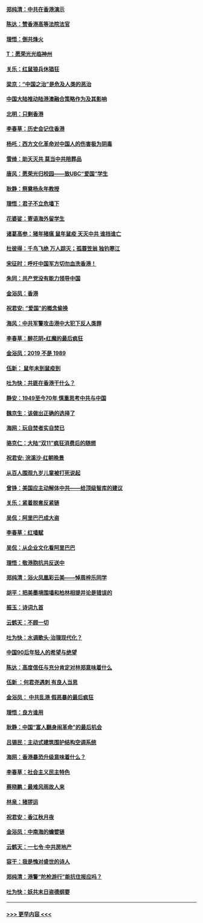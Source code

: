 #### [郑纯清：中共在香港演示](../pages/nsc993/n11670539.md?t=11220933) 
#### [陈达：赞香港高等法院法官](../pages/nsc993/n11669542.md?t=11220933) 
#### [理悟：倒共烽火](../pages/nsc993/n11668844.md?t=11220933) 
#### [T：愿荣光光临神州](../pages/nsc993/n11668421.md?t=11220933) 
#### [关乐：红鼠狼兵休猖狂](../pages/nsc993/n11668378.md?t=11220933) 
#### [梁京：“中国之治”是危及人类的恶治](../pages/nsc993/n11668328.md?t=11220933) 
#### [中国大陆推动陆港澳融合策略作为及其影响](../pages/nsc993/n11668157.md?t=11220933) 
#### [北明：只剩香港](../pages/nsc993/n11668002.md?t=11220933) 
#### [李春草：历史会记住香港](../pages/nsc993/n11667927.md?t=11220933) 
#### [杨吒：西方文化革命对中国人的伤害极为阴毒](../pages/nsc993/n11664521.md?t=11220933) 
#### [雪绮：助天灭共 莫当中共陪葬品](../pages/nsc993/n11662650.md?t=11220933) 
#### [唐风：愿荣光归校园——致UBC“爱国”学生](../pages/nsc993/n11662194.md?t=11220933) 
#### [耿静：祭奠杨永年教授](../pages/nsc993/n11662514.md?t=11220933) 
#### [理悟：君子不立危墙下](../pages/nsc993/n11662172.md?t=11220933) 
#### [花婆娑：寄语海外留学生](../pages/nsc993/n11662121.md?t=11220933) 
#### [诸葛高参：猪年猪瘟 鼠年鼠疫 天灭中共 谁挡谁亡](../pages/nsc993/n11661980.md?t=11220933) 
#### [杜彼得：千鸟飞绝 万人踪灭；孤蓑笠翁 独钓寒江](../pages/nsc993/n11661170.md?t=11220933) 
#### [宋征时：呼吁中国军方切勿血洗香港！](../pages/nsc993/n11415318.md?t=11220933) 
#### [朱同：共产党没有能力领导中国](../pages/nsc993/n11660421.md?t=11220933) 
#### [金浴凤：香港](../pages/nsc993/n11660419.md?t=11220933) 
#### [祝君安: “爱国”的概念偷换](../pages/nsc993/n11659706.md?t=11220933) 
#### [海风：中共军警攻击港中大犯下反人类罪](../pages/nsc993/n11659632.md?t=11220933) 
#### [李春草：醉花阴•红魔的最后疯狂](../pages/nsc993/n11659287.md?t=11220933) 
#### [金浴凤：2019 不是 1989](../pages/nsc993/n11657663.md?t=11220933) 
#### [伍新： 鼠年未到鼠疫到](../pages/nsc993/n11655098.md?t=11220933) 
#### [吐为快：共匪在香港干什么？](../pages/nsc993/n11654891.md?t=11220933) 
#### [静安：1949至今70年 慎重思考中共与中国](../pages/nsc993/n11651244.md?t=11220933) 
#### [魏京生：该做出正确的选择了](../pages/nsc993/n11653084.md?t=11220933) 
#### [海网：玩自焚者实自焚已](../pages/nsc993/n11652423.md?t=11220933) 
#### [骆克仁：大陆“双11”疯狂消费后的随想](../pages/nsc993/n11652305.md?t=11220933) 
#### [祝君安: 浣溪沙·红朝晚景](../pages/nsc993/n11652258.md?t=11220933) 
#### [从百人围观九岁儿童被打死说起](../pages/nsc993/n11651030.md?t=11220933) 
#### [曾铮：美国应主动解体中共——给顶级智库的建议](../pages/nsc993/n11649888.md?t=11220933) 
#### [关乐：紧着脱套反紧链](../pages/nsc993/n11649069.md?t=11220933) 
#### [吴侃：阿里巴巴成大盗](../pages/nsc993/n11645523.md?t=11220933) 
#### [李春草：红墙赋](../pages/nsc993/n11646389.md?t=11220933) 
#### [吴侃：从企业文化看阿里巴巴](../pages/nsc993/n11645476.md?t=11220933) 
#### [理悟：敬港胞抗共反送中](../pages/nsc993/n11645466.md?t=11220933) 
#### [郑纯清：浴火凤凰彩云美——悼周梓乐同学](../pages/nsc993/n11645155.md?t=11220933) 
#### [胡平：把美墨境围墙和柏林相提并论是错误的](../pages/nsc993/n11645134.md?t=11220933) 
#### [振玉：诗词九首](../pages/nsc993/n11644081.md?t=11220933) 
#### [云鹤天：不顾一切](../pages/nsc993/n11643508.md?t=11220933) 
#### [吐为快：水调歌头·治理现代化？](../pages/nsc993/n11643485.md?t=11220933) 
#### [中国90后年轻人的希望与绝望](../pages/nsc993/n11642317.md?t=11220933) 
#### [陈达：高度信任与充分肯定对林郑意味着什么](../pages/nsc993/n11641441.md?t=11220933) 
#### [伍新 ：何君尧遇刺 有良人当思](../pages/nsc993/n11641503.md?t=11220933) 
#### [金浴凤： 中共乱港  假恶暴的最后疯狂](../pages/nsc993/n11641495.md?t=11220933) 
#### [理悟：良方谁用](../pages/nsc993/n11641463.md?t=11220933) 
#### [耿静：中国“富人翻身闹革命”的最后机会](../pages/nsc993/n11640655.md?t=11220933) 
#### [吕锡民：主动式建筑围护结构空调系统](../pages/nsc993/n11640168.md?t=11220933) 
#### [海网：香港暴恐升级意味着什么？](../pages/nsc993/n11635904.md?t=11220933) 
#### [李春草：社会主义民主特色](../pages/nsc993/n11634657.md?t=11220933) 
#### [蔡晓鹏：最难风雨故人来](../pages/nsc993/n11633145.md?t=11220933) 
#### [林泉：猪猡运](../pages/nsc993/n11631469.md?t=11220933) 
#### [祝君安：香江秋月夜](../pages/nsc993/n11631440.md?t=11220933) 
#### [金浴凤：中南海的蟾嬖链](../pages/nsc993/n11631290.md?t=11220933) 
#### [云鹤天：一七令·中共房地产](../pages/nsc993/n11630084.md?t=11220933) 
#### [容干：我是愧对盛世的诗人](../pages/nsc993/n11630059.md?t=11220933) 
#### [郑纯清：港警“陀枪游行”能抗住报应吗？](../pages/nsc993/n11629999.md?t=11220933) 
#### [吐为快：妖共末日盗德纲要](../pages/nsc993/n11628610.md?t=11220933) 

----
#### [ >>> 更早内容 <<< ](../indexes/nsc993-earlier.md)
